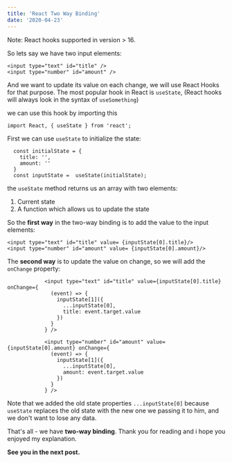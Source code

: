 ```yaml
---
title: 'React Two Way Binding'
date: '2020-04-23'
---
```


Note: React hooks supported in version > 16.

So lets say we have two input elements:

```
<input type="text" id="title" />
<input type="number" id="amount" />
```
And we want to update its value on each change, we will use React Hooks for that purpose.
The most popular hook in React is `useState`, (React hooks will always look in the syntax of `useSomething`)

we can use this hook by importing this
```
import React, { useState } from 'react';
```

First we can use `useState` to initialize the state:

```
  const initialState = {
    title: '',
    amount: ''
  }
  const inputState =  useState(initialState);
```

the `useState` method returns us an array with two elements:

1. Current state
2. A function which allows us to update the state

So the **first way** in the two-way binding is to add the value to the input elements:

```
<input type="text" id="title" value= {inputState[0].title}/>
<input type="number" id="amount" value= {inputState[0].amount}/>
```

The **second way** is to update the value on change, so we will add the `onChange` property:

```
            <input type="text" id="title" value={inputState[0].title} onChange={
              (event) => {
                inputState[1]({
                  ...inputState[0],
                  title: event.target.value
                })
              }
            } />
            
            <input type="number" id="amount" value={inputState[0].amount} onChange={
              (event) => {
                inputState[1]({
                  ...inputState[0],
                  amount: event.target.value
                })
              }
            } />
```

Note that we added the old state properties `...inputState[0]` because `useState` replaces the old state with the new one we passing it to him, and we don't want to lose any data.


That's all - we have **two-way binding**.
Thank you for reading and i hope you enjoyed my explanation.

**See you in the next post.**
